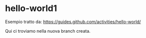 # hello-world1
Esempio tratto da: https://guides.github.com/activities/hello-world/

Qui ci troviamo nella nuova branch creata.
